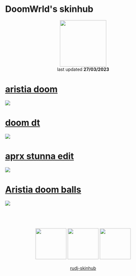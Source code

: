 # DoomWrld's skinhub
<p align="center">
<a href="https://osu.ppy.sh/users/14239645">
  <img src="https://a.ppy.sh/14239645"  
       width="150"
       height="150"></a>
<br>
last updated <b>27/03/2023</b>
</p>

# [aristia doom](https://github.com/ryancranie/skinhub/raw/tyfh/player/doomwrld/aristia%20doom.osk)
[![](https://cdn.discordapp.com/attachments/936185753225007144/1020450230195470396/screenshot069.png)](https://github.com/ryancranie/skinhub/raw/tyfh/player/doomwrld/aristia%20doom.osk)

# [doom dt](https://github.com/ryancranie/skinhub/raw/tyfh/player/doomwrld/doom%20dt.osk)
[![](https://cdn.discordapp.com/attachments/936185753225007144/1020683668345339954/screenshot071.png)](https://github.com/ryancranie/skinhub/raw/tyfh/player/doomwrld/doom%20dt.osk)

# [aprx stunna edit](https://github.com/ryancranie/skinhub/raw/tyfh/player/doomwrld/aprx%20stunna%20edit.osk)
[![](https://i.imgur.com/TABOceq.png)](https://github.com/ryancranie/skinhub/raw/tyfh/player/doomwrld/aprx%20stunna%20edit.osk)

# [Aristia doom balls](https://github.com/ryancranie/skinhub/raw/tyfh/player/doomwrld/Aristia%20doom%20balls.osk)
[![](https://i.imgur.com/7f3eBcK.png)](https://github.com/ryancranie/skinhub/raw/tyfh/player/doomwrld/Aristia%20doom%20balls.osk)

#

<p align="center">
  <br></br>
  <a href="https://www.twitch.tv/doomwrld_">
  <img src="https://i.imgur.com/HM030lk.png" 
       width="100" 
       height="100"></a>
  <a href="https://www.youtube.com/channel/UCf8ZqTDdlbUJEmLnwGhphDg">
  <img src="https://i.imgur.com/YWbDUUy.png"  
       width="100" 
       height="100"></a>
  <a href="https://twitter.com/doomwrldgh">
  <img src="https://i.imgur.com/PUQ5uWf.png" 
       width="100" 
       height="100"></a>
  <br></br>
  <a href="README.md">rudj-skinhub</a>
 </p>

